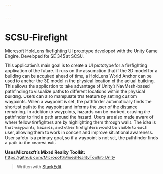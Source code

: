 ```yaml
---


---
```


<h1 id="scsu-firefight">SCSU-Firefight</h1>
<p>Microsoft HoloLens firefighting UI prototype developed with the Unity Game Engine. Developed for SE 345 at SCSU.</p>
<p>This application’s main goal is to create a UI prototype for a firefighting application of the future. It runs on the assumption that if the 3D model for a building can be acquired ahead of time, a HoloLens World Anchor can be used to anchor the 3D model in the physical location of the actual building. This allows the application to take advantage of Unity’s NavMesh-based pathfinding to visualize paths to different locations within the physical building. Users can also manipulate this feature by setting custom waypoints. When a waypoint is set, the pathfinder automatically finds the shortest path to the waypoint and informs the user of the distance remaining. In addition to waypoints, hazards can be marked, causing the pathfinder to find a path around the hazard. Users are also made aware of where fellow firefighters are by highlighting them through walls. The idea is that waypoints, hazards, and other firefighters would be visible to each user, allowing them to work in concert and improve situational awareness. User safety is a primary goal, so if a waypoint is not set, the pathfinder finds a path to the nearest exit.</p>
<p><strong>Uses Microsoft’s Mixed Reality Toolkit:</strong> <a href="https://github.com/Microsoft/MixedRealityToolkit-Unity">https://github.com/Microsoft/MixedRealityToolkit-Unity</a></p>
<blockquote>
<p>Written with <a href="https://stackedit.io/">StackEdit</a>.</p>
</blockquote>


